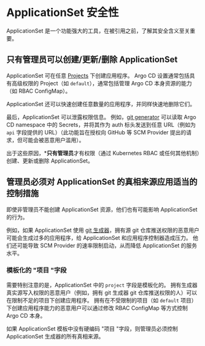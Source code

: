 <!-- TRANSLATED by md-translate -->
# ApplicationSet 安全性

ApplicationSet 是一个功能强大的工具，在被引用之前，了解其安全含义至关重要。

## 只有管理员可以创建/更新/删除 ApplicationSet

ApplicationSet 可在任意 [Projects](../../user-guide/projects.md) 下创建应用程序。 Argo CD 设置通常包括具有高级权限的 Project（如 `default`），通常包括管理 Argo CD 本身资源的能力（如 RBAC ConfigMap）。

ApplicationSet 还可以快速创建任意数量的应用程序，并同样快速地删除它们。

最后，ApplicationSet 可以泄露权限信息。 例如，[git generator](./Generators-Git.md) 可以读取 Argo CD namespace 中的 Secrets，并将其作为 auth 标头发送到任意 URL（例如为 `api` 字段提供的 URL）（此功能旨在授权向 GitHub 等 SCM Provider 提出的请求，但可能会被恶意用户滥用）。

出于这些原因，***只有管理员**才有权限（通过 Kubernetes RBAC 或任何其他机制）创建、更新或删除 ApplicationSet。

## 管理员必须对 ApplicationSet 的真相来源应用适当的控制措施

即使非管理员不能创建 ApplicationSet 资源，他们也有可能影响 ApplicationSet 的行为。

例如，如果 ApplicationSet 使用 [git 生成器](./Generators-Git.md)，拥有源 git 仓库推送权限的恶意用户可能会生成过多的应用程序，给 ApplicationSet 和应用程序控制器造成压力。 他们还可能导致 SCM Provider 的速率限制启动，从而降低 ApplicationSet 的服务水平。

### 模板化的 "项目 "字段

需要特别注意的是，ApplicationSet 中的 `project` 字段是模板化的。 拥有生成器真实源写入权限的恶意用户（例如，拥有 git 生成器 git 仓库推送权限的人）可以在限制不足的项目下创建应用程序。 拥有在不受限制的项目（如 `default` 项目）下创建应用程序能力的恶意用户可以通过修改 RBAC ConfigMap 等方式控制 Argo CD 本身。

如果 ApplicationSet 模板中没有硬编码 "项目 "字段，则管理员必须控制 ApplicationSet 生成器的所有真相来源。